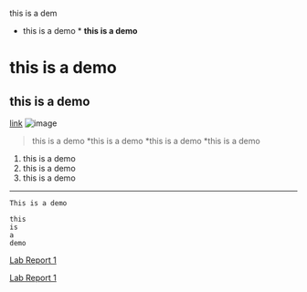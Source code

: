 this is a dem
* this is a demo *
**this is a demo**
# this is a demo
## this is a demo
[link](https://www.google.com/)
![image](https://icatcare.org/app/uploads/2018/07/Thinking-of-getting-a-cat.png)
> this is a demo
*this is a demo
*this is a demo
*this is a demo
1. this is a demo
2. this is a demo
3. this is a demo
---
`This is a demo`
```
this
is
a 
demo
```
[Lab Report 1](lab-report-1-week-0.md)

[Lab Report 1](https://AlexanderZhangWang.github.io/cse15l-lab-reports/lab-report-1-week-0.md)
